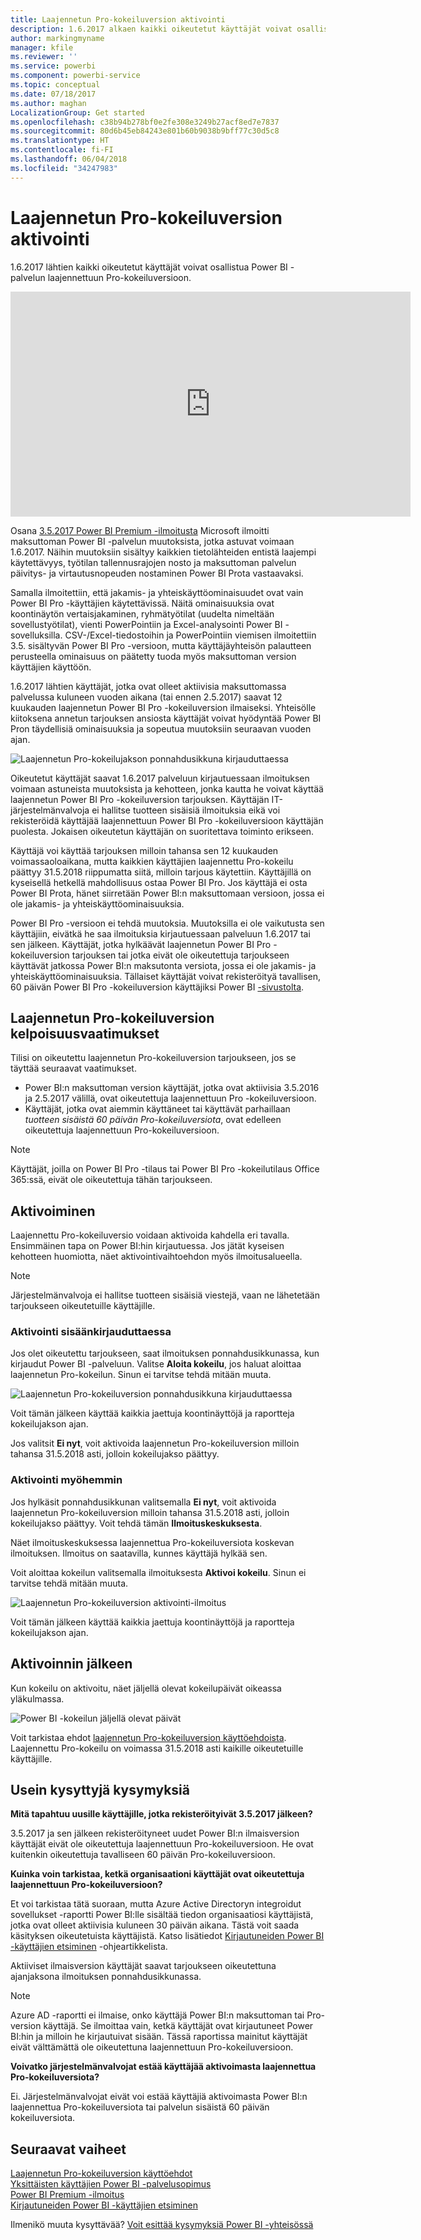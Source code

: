 ```yaml
---
title: Laajennetun Pro-kokeiluversion aktivointi
description: 1.6.2017 alkaen kaikki oikeutetut käyttäjät voivat osallistua Power BI -palvelun laajennettuun Pro-kokeiluversioon.
author: markingmyname
manager: kfile
ms.reviewer: ''
ms.service: powerbi
ms.component: powerbi-service
ms.topic: conceptual
ms.date: 07/18/2017
ms.author: maghan
LocalizationGroup: Get started
ms.openlocfilehash: c38b94b278bf0e2fe308e3249b27acf8ed7e7837
ms.sourcegitcommit: 80d6b45eb84243e801b60b9038b9bff77c30d5c8
ms.translationtype: HT
ms.contentlocale: fi-FI
ms.lasthandoff: 06/04/2018
ms.locfileid: "34247983"
---
```

# <a name="extended-pro-trial-activation"></a>Laajennetun Pro-kokeiluversion aktivointi
1.6.2017 lähtien kaikki oikeutetut käyttäjät voivat osallistua Power BI -palvelun laajennettuun Pro-kokeiluversioon.

<iframe width="640" height="360" src="https://www.youtube.com/embed/tPsNoPyY9aA?showinfo=0" frameborder="0" allowfullscreen></iframe>

Osana [3.5.2017 Power BI Premium -ilmoitusta](https://powerbi.microsoft.com/blog/microsoft-accelerates-modern-bi-adoption-with-power-bi-premium/) Microsoft ilmoitti maksuttoman Power BI -palvelun muutoksista, jotka astuvat voimaan 1.6.2017. Näihin muutoksiin sisältyy kaikkien tietolähteiden entistä laajempi käytettävyys, työtilan tallennusrajojen nosto ja maksuttoman palvelun päivitys- ja virtautusnopeuden nostaminen Power BI Prota vastaavaksi.

Samalla ilmoitettiin, että jakamis- ja yhteiskäyttöominaisuudet ovat vain Power BI Pro -käyttäjien käytettävissä. Näitä ominaisuuksia ovat koontinäytön vertaisjakaminen, ryhmätyötilat (uudelta nimeltään sovellustyötilat), vienti PowerPointiin ja Excel-analysointi Power BI -sovelluksilla. CSV-/Excel-tiedostoihin ja PowerPointiin viemisen ilmoitettiin 3.5. sisältyvän Power BI Pro -versioon, mutta käyttäjäyhteisön palautteen perusteella ominaisuus on päätetty tuoda myös maksuttoman version käyttäjien käyttöön.

1.6.2017 lähtien käyttäjät, jotka ovat olleet aktiivisia maksuttomassa palvelussa kuluneen vuoden aikana (tai ennen 2.5.2017) saavat 12 kuukauden laajennetun Power BI Pro -kokeiluversion ilmaiseksi. Yhteisölle kiitoksena annetun tarjouksen ansiosta käyttäjät voivat hyödyntää Power BI Pron täydellisiä ominaisuuksia ja sopeutua muutoksiin seuraavan vuoden ajan.

![Laajennetun Pro-kokeilujakson ponnahdusikkuna kirjauduttaessa](media/service-extended-pro-trial/extended-pro-trial-activate-pop-up.png)

Oikeutetut käyttäjät saavat 1.6.2017 palveluun kirjautuessaan ilmoituksen voimaan astuneista muutoksista ja kehotteen, jonka kautta he voivat käyttää laajennetun Power BI Pro -kokeiluversion tarjouksen. Käyttäjän IT-järjestelmänvalvoja ei hallitse tuotteen sisäisiä ilmoituksia eikä voi rekisteröidä käyttäjää laajennettuun Power BI Pro -kokeiluversioon käyttäjän puolesta. Jokaisen oikeutetun käyttäjän on suoritettava toiminto erikseen.

Käyttäjä voi käyttää tarjouksen milloin tahansa sen 12 kuukauden voimassaoloaikana, mutta kaikkien käyttäjien laajennettu Pro-kokeilu päättyy 31.5.2018 riippumatta siitä, milloin tarjous käytettiin. Käyttäjillä on kyseisellä hetkellä mahdollisuus ostaa Power BI Pro. Jos käyttäjä ei osta Power BI Prota, hänet siirretään Power BI:n maksuttomaan versioon, jossa ei ole jakamis- ja yhteiskäyttöominaisuuksia.

Power BI Pro -versioon ei tehdä muutoksia. Muutoksilla ei ole vaikutusta sen käyttäjiin, eivätkä he saa ilmoituksia kirjautuessaan palveluun 1.6.2017 tai sen jälkeen. Käyttäjät, jotka hylkäävät laajennetun Power BI Pro -kokeiluversion tarjouksen tai jotka eivät ole oikeutettuja tarjoukseen käyttävät jatkossa Power BI:n maksutonta versiota, jossa ei ole jakamis- ja yhteiskäyttöominaisuuksia. Tällaiset käyttäjät voivat rekisteröityä tavallisen, 60 päivän Power BI Pro -kokeiluversion käyttäjiksi Power BI [-sivustolta](https://powerbi.microsoft.com/get-started/).

## <a name="eligibility-for-extended-pro-trial"></a>Laajennetun Pro-kokeiluversion kelpoisuusvaatimukset
Tilisi on oikeutettu laajennetun Pro-kokeiluversion tarjoukseen, jos se täyttää seuraavat vaatimukset.

* Power BI:n maksuttoman version käyttäjät, jotka ovat aktiivisia 3.5.2016 ja 2.5.2017 välillä, ovat oikeutettuja laajennettuun Pro -kokeiluversioon.
* Käyttäjät, jotka ovat aiemmin käyttäneet tai käyttävät parhaillaan *tuotteen sisäistä 60 päivän Pro-kokeiluversiota*, ovat edelleen oikeutettuja laajennettuun Pro-kokeiluversioon.

> [!NOTE]
> Käyttäjät, joilla on Power BI Pro -tilaus tai Power BI Pro -kokeilutilaus Office 365:ssä, eivät ole oikeutettuja tähän tarjoukseen.
> 
> 

## <a name="how-to-activate"></a>Aktivoiminen
Laajennettu Pro-kokeiluversio voidaan aktivoida kahdella eri tavalla. Ensimmäinen tapa on Power BI:hin kirjautuessa. Jos jätät kyseisen kehotteen huomiotta, näet aktivointivaihtoehdon myös ilmoitusalueella.

> [!NOTE]
> Järjestelmänvalvoja ei hallitse tuotteen sisäisiä viestejä, vaan ne lähetetään tarjoukseen oikeutetuille käyttäjille.
> 
> 

### <a name="experience-at-sign-in"></a>Aktivointi sisäänkirjauduttaessa
Jos olet oikeutettu tarjoukseen, saat ilmoituksen ponnahdusikkunassa, kun kirjaudut Power BI -palveluun. Valitse **Aloita kokeilu**, jos haluat aloittaa laajennetun Pro-kokeilun. Sinun ei tarvitse tehdä mitään muuta.

![Laajennetun Pro-kokeiluversion ponnahdusikkuna kirjauduttaessa](media/service-extended-pro-trial/extended-pro-trial-pop-up.png)

Voit tämän jälkeen käyttää kaikkia jaettuja koontinäyttöjä ja raportteja kokeilujakson ajan.

Jos valitsit **Ei nyt**, voit aktivoida laajennetun Pro-kokeiluversion milloin tahansa 31.5.2018 asti, jolloin kokeilujakso päättyy.

### <a name="activation-at-a-later-date"></a>Aktivointi myöhemmin
Jos hylkäsit ponnahdusikkunan valitsemalla **Ei nyt**, voit aktivoida laajennetun Pro-kokeiluversion milloin tahansa 31.5.2018 asti, jolloin kokeilujakso päättyy. Voit tehdä tämän **Ilmoituskeskuksesta**.

Näet ilmoituskeskuksessa laajennettua Pro-kokeiluversiota koskevan ilmoituksen. Ilmoitus on saatavilla, kunnes käyttäjä hylkää sen.

Voit aloittaa kokeilun valitsemalla ilmoituksesta **Aktivoi kokeilu**. Sinun ei tarvitse tehdä mitään muuta.

![Laajennetun Pro-kokeiluversion aktivointi-ilmoitus](media/service-extended-pro-trial/extended-pro-trial-notification.png)

Voit tämän jälkeen käyttää kaikkia jaettuja koontinäyttöjä ja raportteja kokeilujakson ajan.

## <a name="after-activation"></a>Aktivoinnin jälkeen
Kun kokeilu on aktivoitu, näet jäljellä olevat kokeilupäivät oikeassa yläkulmassa.

![Power BI -kokeilun jäljellä olevat päivät](media/service-extended-pro-trial/powerbi-trial-days-left.png)

Voit tarkistaa ehdot [laajennetun Pro-kokeiluversion käyttöehdoista](https://aka.ms/power-bi-trial). Laajennettu Pro-kokeilu on voimassa 31.5.2018 asti kaikille oikeutetuille käyttäjille.

## <a name="frequently-asked-questions"></a>Usein kysyttyjä kysymyksiä
**Mitä tapahtuu uusille käyttäjille, jotka rekisteröityivät 3.5.2017 jälkeen?**

3.5.2017 ja sen jälkeen rekisteröityneet uudet Power BI:n ilmaisversion käyttäjät eivät ole oikeutettuja laajennettuun Pro-kokeiluversioon. He ovat kuitenkin oikeutettuja tavalliseen 60 päivän Pro-kokeiluversioon.

**Kuinka voin tarkistaa, ketkä organisaationi käyttäjät ovat oikeutettuja laajennettuun Pro-kokeiluversioon?**

Et voi tarkistaa tätä suoraan, mutta Azure Active Directoryn integroidut sovellukset -raportti Power BI:lle sisältää tiedon organisaatiosi käyttäjistä, jotka ovat olleet aktiivisia kuluneen 30 päivän aikana. Tästä voit saada käsityksen oikeutetuista käyttäjistä. Katso lisätiedot [Kirjautuneiden Power BI -käyttäjien etsiminen](service-admin-access-usage.md) -ohjeartikkelista.

Aktiiviset ilmaisversion käyttäjät saavat tarjoukseen oikeutettuna ajanjaksona ilmoituksen ponnahdusikkunassa. 

> [!NOTE]
> Azure AD -raportti ei ilmaise, onko käyttäjä Power BI:n maksuttoman tai Pro-version käyttäjä. Se ilmoittaa vain, ketkä käyttäjät ovat kirjautuneet Power BI:hin ja milloin he kirjautuivat sisään. Tässä raportissa mainitut käyttäjät eivät välttämättä ole oikeutettuna laajennettuun Pro-kokeiluversioon.
> 
> 

**Voivatko järjestelmänvalvojat estää käyttäjää aktivoimasta laajennettua Pro-kokeiluversiota?**

Ei. Järjestelmänvalvojat eivät voi estää käyttäjiä aktivoimasta Power BI:n laajennettua Pro-kokeiluversiota tai palvelun sisäistä 60 päivän kokeiluversiota.

## <a name="next-steps"></a>Seuraavat vaiheet
[Laajennetun Pro-kokeiluversion käyttöehdot](https://aka.ms/power-bi-trial)  
[Yksittäisten käyttäjien Power BI -palvelusopimus](https://powerbi.microsoft.com/terms-of-service/)  
[Power BI Premium -ilmoitus](https://aka.ms/pbipremium-announcement)  
[Kirjautuneiden Power BI -käyttäjien etsiminen](service-admin-access-usage.md)

Ilmenikö muuta kysyttävää? [Voit esittää kysymyksiä Power BI -yhteisössä](https://community.powerbi.com/)


